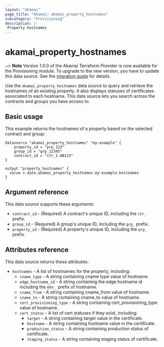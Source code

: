 ```yaml
---
layout: "akamai"
page_title: "Akamai: akamai_property_hostnames"
subcategory: "Provisioning"
description: |-
 Property hostnames
---
```


# akamai_property_hostnames

~> **Note** Version 1.0.0 of the Akamai Terraform Provider is now available for the Provisioning module. To upgrade to the new version, you have to update this data source. See the [migration guide](../guides/1.0_migration.md) for details. 

Use the `akamai_property_hostnames` data source to query and retrieve the hostnames of 
an existing property. It also displays statuses of certificates associated to each hostname. This data source lets you search across the contracts 
and groups you have access to.

## Basic usage

This example returns the hostnames of a property based on the selected contract and group:

```hcl
datasource "akamai_property_hostnames" "my-example" {
    property_id = "prp_123"
    group_id = "grp_12345"
    contract_id = "ctr_1-AB123"
}

output "property_hostnames" {
  value = data.akamai_property_hostnames.my-example.hostnames
}
```

## Argument reference

This data source supports these arguments:

* `contract_id` - (Required) A contract's unique ID, including the `ctr_` prefix. 
* `group_id` - (Required) A group's unique ID, including the `grp_` prefix.
* `property_id` - (Required) A property's unique ID, including the `prp_` prefix.

## Attributes reference

This data source returns these attributes:

* `hostnames` - A list of hostnames for the property, including:
  * `cname_type` - A string containing cname type value of hostname.
  * `edge_hostname_id` - A string containing the edge hostname id including the `ehn_ `prefix of hostname.
  * `cname_from` - A string containing cname_from value of hostname.
  * `cname_to` - A string containing cname_to value of hostname.
  * `cert_provisioning_type` - A string containing cert_provisioning_type value of hostname.
  * `cert_status` - A list of cert statuses if they exist, including:
    * `target` - A string containing target value in the certificate.
    * `hostname` - A string containing hostname value in the certificate.
    * `production_status` - A string containing production status of certificate.
    * `staging_status` - A string containing staging status of certificate.
  
 
